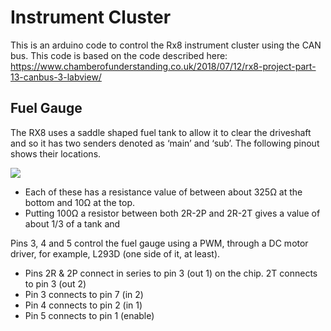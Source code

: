 # Instrument Cluster
This is an arduino code to control the Rx8 instrument cluster using the CAN bus.
This code is based on the code described here:
https://www.chamberofunderstanding.co.uk/2018/07/12/rx8-project-part-13-canbus-3-labview/

## Fuel Gauge
The RX8 uses a saddle shaped fuel tank to allow it to clear the driveshaft and so it has two senders denoted as ‘main’ and ‘sub’. The following pinout shows their locations.

![](https://www.chamberofunderstanding.co.uk/wp-content/uploads/2017/12/RX8-Cluster-Pinout.jpg)

 - Each of these  has a resistance value of between about 325Ω at the bottom and 10Ω at the top. 
 - Putting 100Ω a resistor between both 2R-2P and 2R-2T gives a value of about 1/3 of a tank and 
 
Pins 3, 4 and 5 control the fuel gauge using a PWM, through a DC motor driver, for example, L293D (one side of it, at least).

 - Pins 2R & 2P connect in series to pin 3 (out 1) on the chip. 2T connects to pin 3 (out 2)
 - Pin 3 connects to pin 7 (in 2)
 - Pin 4 connects to pin 2 (in 1)
 - Pin 5 connects to pin 1 (enable)
